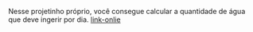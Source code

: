 Nesse projetinho próprio, você consegue calcular a quantidade de água que deve ingerir por dia. [link-onlie](https://sheilaacunha.github.io/calculadora-de-agua/)
